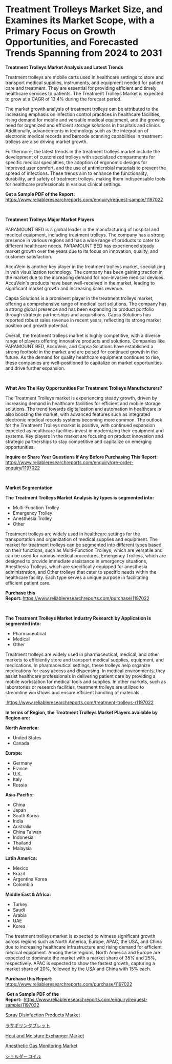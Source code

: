 <p><h1>Treatment Trolleys Market Size, and Examines its Market Scope, with a Primary Focus on Growth Opportunities, and Forecasted Trends Spanning from 2024 to 2031</h1></p><p><strong>Treatment Trolleys Market Analysis and Latest Trends</strong></p>
<p><p>Treatment trolleys are mobile carts used in healthcare settings to store and transport medical supplies, instruments, and equipment needed for patient care and treatment. They are essential for providing efficient and timely healthcare services to patients. The Treatment Trolleys Market is expected to grow at a CAGR of 13.4% during the forecast period.</p><p>The market growth analysis of treatment trolleys can be attributed to the increasing emphasis on infection control practices in healthcare facilities, rising demand for mobile and versatile medical equipment, and the growing need for organized and efficient storage solutions in hospitals and clinics. Additionally, advancements in technology such as the integration of electronic medical records and barcode scanning capabilities in treatment trolleys are also driving market growth.</p><p>Furthermore, the latest trends in the treatment trolleys market include the development of customized trolleys with specialized compartments for specific medical specialties, the adoption of ergonomic designs for improved user comfort, and the use of antimicrobial materials to prevent the spread of infections. These trends aim to enhance the functionality, durability, and safety of treatment trolleys, making them indispensable tools for healthcare professionals in various clinical settings.</p></p>
<p><strong>Get a Sample PDF of the Report:&nbsp;</strong> <a href="https://www.reliableresearchreports.com/enquiry/request-sample/1197022">https://www.reliableresearchreports.com/enquiry/request-sample/1197022</a></p>
<p>&nbsp;</p>
<p><strong>Treatment Trolleys Major Market Players</strong></p>
<p><p>PARAMOUNT BED is a global leader in the manufacturing of hospital and medical equipment, including treatment trolleys. The company has a strong presence in various regions and has a wide range of products to cater to different healthcare needs. PARAMOUNT BED has experienced steady market growth over the years due to its focus on innovation, quality, and customer satisfaction.</p><p>AccuVein is another key player in the treatment trolleys market, specializing in vein visualization technology. The company has been gaining traction in the market due to the increasing demand for non-invasive medical devices. AccuVein's products have been well-received in the market, leading to significant market growth and increasing sales revenue.</p><p>Capsa Solutions is a prominent player in the treatment trolleys market, offering a comprehensive range of medical cart solutions. The company has a strong global presence and has been expanding its product portfolio through strategic partnerships and acquisitions. Capsa Solutions has reported robust sales revenue in recent years, reflecting its strong market position and growth potential.</p><p>Overall, the treatment trolleys market is highly competitive, with a diverse range of players offering innovative products and solutions. Companies like PARAMOUNT BED, AccuVein, and Capsa Solutions have established a strong foothold in the market and are poised for continued growth in the future. As the demand for quality healthcare equipment continues to rise, these companies are well-positioned to capitalize on market opportunities and drive further expansion.</p></p>
<p>&nbsp;</p>
<p><strong>What Are The Key Opportunities For Treatment Trolleys Manufacturers?</strong></p>
<p><p>The Treatment Trolleys market is experiencing steady growth, driven by increasing demand in healthcare facilities for efficient and mobile storage solutions. The trend towards digitalization and automation in healthcare is also boosting the market, with advanced features such as integrated electronic medical records systems becoming more common. The outlook for the Treatment Trolleys market is positive, with continued expansion expected as healthcare facilities invest in modernizing their equipment and systems. Key players in the market are focusing on product innovation and strategic partnerships to stay competitive and capitalize on emerging opportunities.</p></p>
<p><strong>Inquire or Share Your Questions If Any Before Purchasing This Report:</strong> <a href="https://www.reliableresearchreports.com/enquiry/pre-order-enquiry/1197022">https://www.reliableresearchreports.com/enquiry/pre-order-enquiry/1197022</a></p>
<p>&nbsp;</p>
<p><strong>Market Segmentation</strong></p>
<p><strong>The Treatment Trolleys Market Analysis by types is segmented into:</strong></p>
<p><ul><li>Multi-Function Trolley</li><li>Emergency Trolley</li><li>Anesthesia Trolley</li><li>Other</li></ul></p>
<p><p>Treatment trolleys are widely used in healthcare settings for the transportation and organization of medical supplies and equipment. The market for treatment trolleys can be segmented into different types based on their functions, such as Multi-Function Trolleys, which are versatile and can be used for various medical procedures, Emergency Trolleys, which are designed to provide immediate assistance in emergency situations, Anesthesia Trolleys, which are specifically equipped for anesthesia administration, and Other trolleys that cater to specific needs within the healthcare facility. Each type serves a unique purpose in facilitating efficient patient care.</p></p>
<p><strong>Purchase this Report:&nbsp;</strong><a href="https://www.reliableresearchreports.com/purchase/1197022">https://www.reliableresearchreports.com/purchase/1197022</a></p>
<p>&nbsp;</p>
<p><strong>The Treatment Trolleys Market Industry Research by Application is segmented into:</strong></p>
<p><ul><li>Pharmaceutical</li><li>Medical</li><li>Other</li></ul></p>
<p><p>Treatment trolleys are widely used in pharmaceutical, medical, and other markets to efficiently store and transport medical supplies, equipment, and medications. In pharmaceutical settings, these trolleys help organize medications for easy access and dispensing. In medical environments, they assist healthcare professionals in delivering patient care by providing a mobile workstation for medical tools and supplies. In other markets, such as laboratories or research facilities, treatment trolleys are utilized to streamline workflows and ensure efficient handling of materials.</p></p>
<p><a href="https://www.reliableresearchreports.com/treatment-trolleys-r1197022">&nbsp;https://www.reliableresearchreports.com/treatment-trolleys-r1197022</a></p>
<p><strong>In terms of Region, the Treatment Trolleys Market Players available by Region are:</strong></p>
<p>
    <p> <strong> North America: </strong>
        <ul>
            <li>United States</li>
            <li>Canada</li>
        </ul>
        </p> 
    <p> <strong> Europe: </strong>
        <ul>
            <li>Germany</li>
            <li>France</li>
            <li>U.K.</li>
            <li>Italy</li>
            <li>Russia</li>
        </ul>
        </p> 
    <p> <strong> Asia-Pacific: </strong>
        <ul>
            <li>China</li>
            <li>Japan</li>
            <li>South Korea</li>
            <li>India</li>
            <li>Australia</li>
            <li>China Taiwan</li>
            <li>Indonesia</li>
            <li>Thailand</li>
            <li>Malaysia</li>
        </ul>
        </p> 
    <p> <strong> Latin America: </strong>
        <ul>
            <li>Mexico</li>
            <li>Brazil</li>
            <li>Argentina Korea</li>
            <li>Colombia</li>
        </ul>
        </p> 
    <p> <strong> Middle East & Africa: </strong>
        <ul>
            <li>Turkey</li>
            <li>Saudi</li>
            <li>Arabia</li>
            <li>UAE</li>
            <li>Korea</li>
        </ul>
    </p>
    </p>
<p><p>The treatment trolleys market is expected to witness significant growth across regions such as North America, Europe, APAC, the USA, and China due to increasing healthcare infrastructure and rising demand for efficient medical equipment. Among these regions, North America and Europe are expected to dominate the market with a market share of 35% and 25%, respectively. APAC is expected to show the fastest growth, capturing a market share of 20%, followed by the USA and China with 15% each.</p></p>
<p><strong>Purchase this Report: </strong><a href="https://www.reliableresearchreports.com/purchase/1197022">https://www.reliableresearchreports.com/purchase/1197022</a></p>
<p>&nbsp;<strong>Get a Sample PDF of the Report:&nbsp;&nbsp;</strong><a href="https://www.reliableresearchreports.com/enquiry/request-sample/1197022">https://www.reliableresearchreports.com/enquiry/request-sample/1197022</a></p>
<p><strong></strong></p>
<p><p><a href="https://issuu.com/reportprime-2/docs/spray-disinfection-products-market-size-2030.pptx">Spray Disinfection Products Market</a></p><p><a href="https://github.com/adcxff01450218/Market-Research-Report-List-2/blob/main/863396849561.md">ラサギリンタブレット</a></p><p><a href="https://github.com/sonuprakash1/Market-Research-Report-List-2/blob/main/heat-and-moisture-exchanger-market.md">Heat and Moisture Exchanger Market</a></p><p><a href="https://github.com/Whitneyboyettebo9kiw7yr13/Market-Research-Report-List-2/blob/main/anesthetic-gas-monitoring-market.md">Anesthetic Gas Monitoring Market</a></p><p><a href="https://github.com/ReyesKohler20231/Market-Research-Report-List-1/blob/main/754438849562.md">ショルダーコイル</a></p></p>